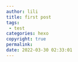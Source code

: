 ```yaml
---
author: lili
title: first post
tags:
 - test
categories: hexo
copyright: true
permalink: 
date: 2022-03-30 02:33:01
---
```

